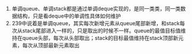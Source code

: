 1. 单调queue、单调stack都是通过单调deque实现的，是同一类类，同一类数据结构，只是看deque中的单调性具体如何维护
2. 239中说着是单调queue，其实每次新增元素从queue尾部新增，和stack每次从stack尾部进入一样的，只是取出的时候不一样。queue的最值目标值维持在queue头部，每次从头部取出；stack的目标最值维持在stack顶部新元素，每次从顶部最新元素取出